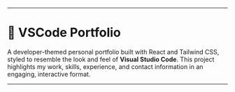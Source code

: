 
---

# 📁 VSCode Portfolio

A developer-themed personal portfolio built with React and Tailwind CSS, styled to resemble the look and feel of **Visual Studio Code**. This project highlights my work, skills, experience, and contact information in an engaging, interactive format.

---

